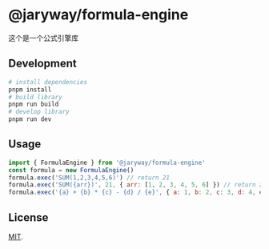 # @jaryway/formula-engine

这个是一个公式引擎库


## Development

```bash
# install dependencies
pnpm install
# build library
pnpm run build
# develop library
pnpm run dev
```

## Usage

```js
import { FormulaEngine } from '@jaryway/formula-engine'
const formula = new FormulaEngine()
formula.exec('SUM(1,2,3,4,5,6)') // return 21
formula.exec('SUM({arr})', 21, { arr: [1, 2, 3, 4, 5, 6] }) // return 21
formula.exec('{a} + {b} * {c} - {d} / {e}', { a: 1, b: 2, c: 3, d: 4, e: 5 }) // return 21
```

## License

[MIT](LICENSE).
